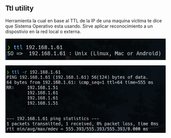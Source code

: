 ## Ttl utility

Herramienta la cual en base al TTL de la IP de una maquina victima te dice que Sistema Operativo esta usando. Sirve aplicar reconocimiento a un dispostivio en la red local o externa.

![enter image description here](https://raw.githubusercontent.com/XanderL2/ttl_utility/main/preview/preview1.png)

![enter image description here](https://raw.githubusercontent.com/XanderL2/ttl_utility/main/preview/preview2.png)
